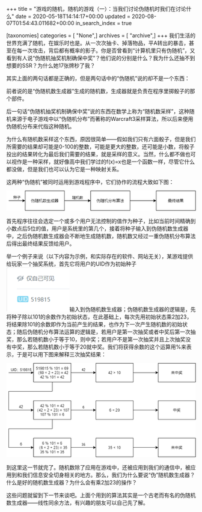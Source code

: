+++
title = "游戏的随机，随机的游戏（一）：当我们讨论伪随机时我们在讨论什么"
date = 2020-05-18T14:14:17+00:00
updated = 2020-08-07T01:54:43.011682+00:00
in_search_index = true

[taxonomies]
categories = [ "None",]
archives = [ "archive",]
+++
我们生活的世界充满了随机，在娱乐时也是。从一次次抽卡、掉落物品，平A转出的暴击，甚至在每一次攻击，背后都有概率的影子。你是否曾看到“计算机里只有伪随机”，又看到有人说“伪随机抽奖机制确保中奖”？他们说的分别是什么？我为什么还抽不到想要的SSR？为什么她17张牌秒了我？

<!-- more -->

其实上面的两句话都是正确的，但是两句话中的“伪随机”说的却不是一个东西：

前者说的是“伪随机数生成器”生成的随机数，生成器就是负责在程序里掷骰子的那个部件。

后一句话“伪随机抽奖机制确保中奖”说的东西在数学上称为“随机数采样”，这种随机来源于电子游戏中以“伪随机分布”而著称的Warcraft3采样算法，所以后来便用伪随机分布来代指这种随机。

为什么有随机数采样这个东西，原因很简单——假如我们只有六面骰子，但是我们所需要的结果却可能是0-100的整数，可能是更大的整数，还可能是小数，将骰子投出的结果转化为最后我们需要的结果，就是采样的意义。当然，什么都不做也可以视作是一种采样，就好像高中我们学过的f(x)=x也是一个函数一样，尽管它什么都没做，但是我们也可以认为它是一种映射关系。

这两种“伪随机”被同时运用到游戏程序中，它们协作的流程大致如下图：

![协作流程](流程图.png)

首先程序往往会选定一个或多个用户无法控制的值作为种子，比如当前时间精确到小数点后5位的值，用户是系统里的第几个，接着将种子输入到伪随机数生成器中，之后伪随机数生成器会不断地生成随机数，随机数又经过一重伪随机分布算法后得出最终结果反馈给用户。

举一个例子来说（以下内容为示例，和实际存在的软件、网站无关），某游戏提供给玩家一个抽奖系统，首先它将用户的UID作为初始种子![UID](UID.png)输入到伪随机数生成器；伪随机数生成器的逻辑是，先将种子除以101的余数作为初始状态，在此基础上，每次先用初始状态乘2加23，将结果除101的余数即作为当前产生的结果，也作为下一次产生随机数的初始状态；随后伪随机分布算法运算的逻辑是，若用户是第一次抽奖或者中奖后第一次抽奖，那么若随机数小于等于10，则中奖；若用户不是第一次抽奖并且上次抽奖没有中奖，那么若随机数小于等于20就中奖。我们将获得余数的这个运算用%来表示，于是可以用下图来解释三次抽奖结果：

![示例](示例.png)

到这里这一节就完了。随机数除了应用在游戏中，还被应用到我们的通信中，被应用到和我们信息安全切身相关的地方。那么，我们为什么要说“伪”随机数生成器？什么是好的随机数生成器？为什么会有乘2加23的操作？

这些问题就留到下一节来谈吧。上面个用到的算法其实是一个古老而有名的伪随机数生成器——线性同余方法，有兴趣的朋友可以自己先了解。